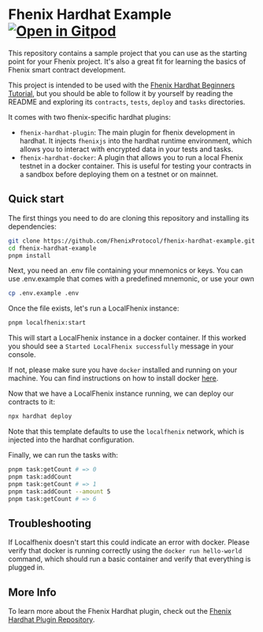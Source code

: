 # Fhenix Hardhat Example [![Open in Gitpod][gitpod-badge]][gitpod]

[gitpod]: https://gitpod.io/#https://github.com/fhenixprotocol/fhenix-hardhat-example
[gitpod-badge]: https://img.shields.io/badge/Gitpod-Open%20in%20Gitpod-FFB45B?logo=gitpod

This repository contains a sample project that you can use as the starting point
for your Fhenix project. It's also a great fit for learning the basics of
Fhenix smart contract development.

This project is intended to be used with the
[Fhenix Hardhat Beginners Tutorial](TODO), but you should be
able to follow it by yourself by reading the README and exploring its
`contracts`, `tests`, `deploy` and `tasks` directories.

It comes with two fhenix-specific hardhat plugins:

- `fhenix-hardhat-plugin`: The main plugin for fhenix development in hardhat. It injects `fhenixjs` into the hardhat runtime environment, which allows you to interact with encrypted data in your tests and tasks.
- `fhenix-hardhat-docker`: A plugin that allows you to run a local Fhenix testnet in a docker container. This is useful for testing your contracts in a sandbox before deploying them on a testnet or on mainnet.

## Quick start

The first things you need to do are cloning this repository and installing its dependencies:

```sh
git clone https://github.com/FhenixProtocol/fhenix-hardhat-example.git
cd fhenix-hardhat-example
pnpm install
```

Next, you need an .env file containing your mnemonics or keys. You can use .env.example that comes with a predefined mnemonic, or use your own

```sh
cp .env.example .env
```

Once the file exists, let's run a LocalFhenix instance:

```sh
pnpm localfhenix:start
```

This will start a LocalFhenix instance in a docker container. If this worked you should see a `Started LocalFhenix successfully` message in your console.

If not, please make sure you have `docker` installed and running on your machine. You can find instructions on how to install docker [here](https://docs.docker.com/get-docker/).

Now that we have a LocalFhenix instance running, we can deploy our contracts to it:

```sh
npx hardhat deploy
```

Note that this template defaults to use the `localfhenix` network, which is injected into the hardhat configuration.

Finally, we can run the tasks with:

```sh
pnpm task:getCount # => 0
pnpm task:addCount
pnpm task:getCount # => 1
pnpm task:addCount --amount 5
pnpm task:getCount # => 6
```

## Troubleshooting

If Localfhenix doesn't start this could indicate an error with docker. Please verify that docker is running correctly using the `docker run hello-world` command, which should run a basic container and verify that everything is plugged in.

## More Info

To learn more about the Fhenix Hardhat plugin, check out the [Fhenix Hardhat Plugin Repository](https://github.com/FhenixProtocol/fhenix-hardhat-plugin).
